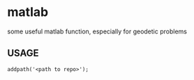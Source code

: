 # matlab
some useful matlab function, especially for geodetic problems

## USAGE
```
addpath('<path to repo>');
```
